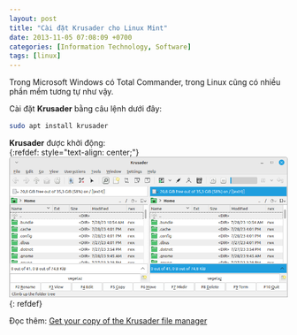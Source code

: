 ```yaml
---
layout: post
title: "Cài đặt Krusader cho Linux Mint"
date: 2013-11-05 07:08:09 +0700
categories: [Information Technology, Software]
tags: [linux]
---
```


Trong Microsoft Windows có Total Commander, trong Linux cũng có nhiều phần mềm tương tự như vậy.

Cài đặt **Krusader** bằng câu lệnh dưới đây:  
```bash
sudo apt install krusader
```  

**Krusader** được khởi động:  
{:refdef: style="text-align: center;"}
![Krusader](/static/img/posts/krusader/Krusader.png)
{: refdef}  

Đọc thêm: [Get your copy of the Krusader file manager](https://krusader.org/get-krusader/index.html)  
